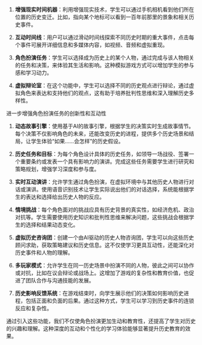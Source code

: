 
1. **增强现实时间机器**：利用增强现实技术，学生可以通过手机相机看到他们所在位置的历史变迁。比如，指向某个地标可以看到一百年前那里的景象和相关历史事件。
    
2. **互动时间线**：用户可以通过滑动时间线探索不同历史时期的重大事件，点击每个事件可展开详细信息和多媒体内容，如视频、音频和虚拟重现。
    
3. **角色扮演任务**：学生可以选择成为历史上的某个人物，通过完成与该人物相关的任务和决策，来体验其生活和影响。这种模拟游戏方式可以增加学生的参与感和学习动力。
    
4. **虚拟辩论室**：在这个功能中，学生可以选择不同的历史观点进行辩论，通过虚拟角色来表达和支持他们的观点，这有助于培养批判性思维和深入理解历史多样性。


进一步增强角色扮演任务的创新性和互动性

1. **动态故事引擎**：使用基于AI的故事引擎，根据学生的决策实时生成故事情节。每个决策不仅影响角色的未来，还能改变历史的进程，提供多个历史场景和结局，让学生体验“如果……会怎样”的历史假设。
    
2. **历史任务和目标**：为每个角色设计具体的历史任务，如领导一场战役、签署一个重要条约或发表一个具有影响力的演讲。完成这些任务需要学生进行研究和策略规划，增强学习深度和参与度。
    
3. **实时互动演讲**：允许学生通过角色扮演，在虚拟环境中与其他历史人物进行对话或演讲。使用语音识别技术让学生实际说出他们的对话选择，系统能根据学生的表达和选择给出历史人物的反应。
    
4. **情境挑战**：每个角色面对的挑战应具有历史背景的真实性，如经济危机、政治对抗等。学生需要使用历史知识和批判性思维来解决问题，这些挑战会根据学生的选择和结果动态变化。
    
5. **虚拟历史咨询团**：创建一个由AI驱动的历史人物咨询团，学生可以向这些历史顾问求助，获取策略建议和历史信息。这不仅使学习更具互动性，还能深化对历史事件和人物的理解。
    
6. **多玩家模式**：允许学生在同一历史场景中扮演不同的人物，彼此之间可以协作或对抗，比如在议会辩论或战场上。这增加了游戏的复杂性和教育价值，也促进了团队合作与沟通技能的发展。
    
7. **历史影响反馈系统**：在游戏结束时，向学生展示他们的决策如何影响历史进程，包括正面和负面的后果。通过这种方式，学生可以学习到历史事件的连锁反应和复杂性。
    

通过引入这些功能，我们不仅使角色扮演更加生动和教育性，还提高了学生对历史的兴趣和理解。这种深度的互动和个性化的学习体验能够显著提升历史教育的效果。